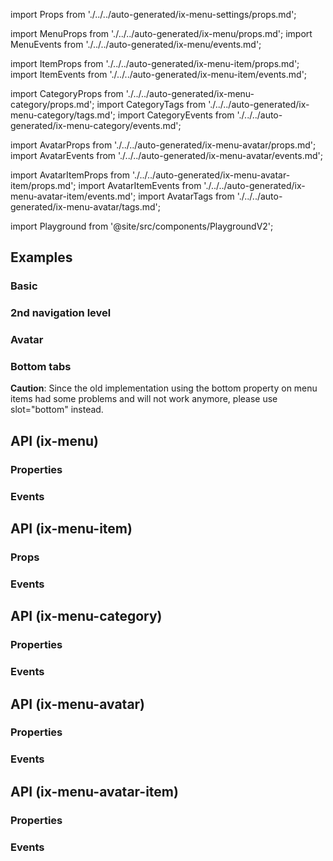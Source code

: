 import Props from './../../auto-generated/ix-menu-settings/props.md';

import MenuProps from './../../auto-generated/ix-menu/props.md';
import MenuEvents from './../../auto-generated/ix-menu/events.md';

import ItemProps from './../../auto-generated/ix-menu-item/props.md';
import ItemEvents from './../../auto-generated/ix-menu-item/events.md';

import CategoryProps from './../../auto-generated/ix-menu-category/props.md';
import CategoryTags from './../../auto-generated/ix-menu-category/tags.md';
import CategoryEvents from './../../auto-generated/ix-menu-category/events.md';

import AvatarProps from './../../auto-generated/ix-menu-avatar/props.md';
import AvatarEvents from './../../auto-generated/ix-menu-avatar/events.md';

import AvatarItemProps from './../../auto-generated/ix-menu-avatar-item/props.md';
import AvatarItemEvents from './../../auto-generated/ix-menu-avatar-item/events.md';
import AvatarTags from './../../auto-generated/ix-menu-avatar/tags.md';

import Playground from '@site/src/components/PlaygroundV2';

## Examples

### Basic

<Playground
  name="vertical-tabs" 
  height="30rem" 
  noMargin
  hideInitalCodePreview
  examplesByName>
</Playground>

### 2nd navigation level

<CategoryTags />
<Playground 
  name="menu-category" 
  height="30rem" 
  noMargin
  hideInitalCodePreview
  examplesByName>
</Playground>

### Avatar

<AvatarTags />

<Playground
  name="vertical-tabs-with-avatar" 
  height="30rem" 
  noMargin
  hideInitalCodePreview
  examplesByName>
</Playground>

### Bottom tabs

<div class="siemens-brand-section">
  <strong>Caution</strong>: Since the old implementation using the bottom property on menu items had some problems and will not work anymore, please use slot="bottom" instead.
</div>

<Playground
  name="menu-with-bottom-tabs" 
  height="30rem" 
  noMargin
  hideInitalCodePreview
  examplesByName>
</Playground>

## API (ix-menu)

### Properties

<MenuProps />

### Events

<MenuEvents />

## API (ix-menu-item)

### Props

<ItemProps />

### Events

<ItemEvents />

## API (ix-menu-category)

### Properties

<CategoryProps />

### Events

<CategoryEvents />

## API (ix-menu-avatar)

### Properties

<AvatarProps />

### Events

<AvatarEvents />

## API (ix-menu-avatar-item)

### Properties

<AvatarItemProps />

### Events

<AvatarItemEvents />
